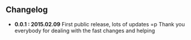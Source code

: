 ## Changelog

- **0.0.1 : 2015.02.09**
  First public release, lots of updates =p
  Thank you everybody for dealing with the fast changes and helping
